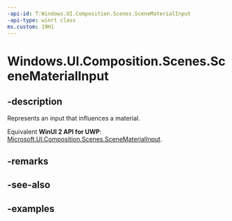 ```yaml
---
-api-id: T:Windows.UI.Composition.Scenes.SceneMaterialInput
-api-type: winrt class
ms.custom: 19H1
---
```


<!-- Class syntax.
public class SceneMaterialInput : SceneObject, SceneObject
-->

# Windows.UI.Composition.Scenes.SceneMaterialInput

## -description

Represents an input that influences a material.

Equivalent **WinUI 2 API for UWP**: [Microsoft.UI.Composition.Scenes.SceneMaterialInput](/windows/winui/api/microsoft.ui.composition.scenes.scenematerialinput).

## -remarks

## -see-also

## -examples

